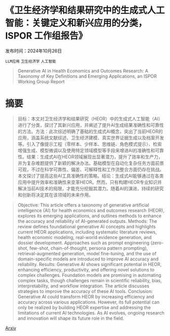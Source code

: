 # 《卫生经济学和结果研究中的生成式人工智能：关键定义和新兴应用的分类，ISPOR 工作组报告》

发布时间：2024年10月26日

`LLM应用` `卫生经济学` `人工智能`

> Generative AI in Health Economics and Outcomes Research: A Taxonomy of Key Definitions and Emerging Applications, an ISPOR Working Group Report

# 摘要

> 目标：本文对卫生经济学和结果研究（HEOR）中的生成式人工智能（AI）进行了分类，探讨了其新兴应用，并阐述了提升AI生成结果准确性和可靠性的方法。方法：此次综述明确了基础的生成式AI概念，突出了当前HEOR的应用，涵盖系统文献综述、卫生经济建模、真实世界证据生成以及档案开发等。引入了像提示工程（零样本、少样本、思维链、角色模式提示）、检索增强生成、模型微调以及使用特定领域模型等手段来增进AI的准确性和可靠性。结果：生成式AI在HEOR领域展现出显著潜力，提升了效率和生产力，并为复杂难题提供了新颖的解决办法。基础模型在自动化复杂任务方面前景可观，不过在科学可靠性、偏差、可解释性和工作流整合方面仍存在挑战。本文探讨了提高这些AI工具准确性的策略。结论：生成式AI能够通过在各类应用中提升效率和准确性来变革HEOR。然而，只有构建HEOR专业知识并解决当前AI技术的局限，才能充分挖掘其潜力。随着AI的演进，持续的研究和创新将决定其在该领域的未来作用。

> Objective: This article offers a taxonomy of generative artificial intelligence (AI) for health economics and outcomes research (HEOR), explores its emerging applications, and outlines methods to enhance the accuracy and reliability of AI-generated outputs. Methods: The review defines foundational generative AI concepts and highlights current HEOR applications, including systematic literature reviews, health economic modeling, real-world evidence generation, and dossier development. Approaches such as prompt engineering (zero-shot, few-shot, chain-of-thought, persona pattern prompting), retrieval-augmented generation, model fine-tuning, and the use of domain-specific models are introduced to improve AI accuracy and reliability. Results: Generative AI shows significant potential in HEOR, enhancing efficiency, productivity, and offering novel solutions to complex challenges. Foundation models are promising in automating complex tasks, though challenges remain in scientific reliability, bias, interpretability, and workflow integration. The article discusses strategies to improve the accuracy of these AI tools. Conclusion: Generative AI could transform HEOR by increasing efficiency and accuracy across various applications. However, its full potential can only be realized by building HEOR expertise and addressing the limitations of current AI technologies. As AI evolves, ongoing research and innovation will shape its future role in the field.

[Arxiv](https://arxiv.org/abs/2410.20204)